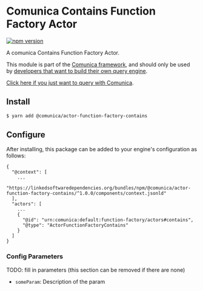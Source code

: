 # Comunica Contains Function Factory Actor

[![npm version](https://badge.fury.io/js/%40comunica%2Factor-function-factory-contains.svg)](https://www.npmjs.com/package/@comunica/actor-function-factory-contains)

A comunica Contains Function Factory Actor.

This module is part of the [Comunica framework](https://github.com/comunica/comunica),
and should only be used by [developers that want to build their own query engine](https://comunica.dev/docs/modify/).

[Click here if you just want to query with Comunica](https://comunica.dev/docs/query/).

## Install

```bash
$ yarn add @comunica/actor-function-factory-contains
```

## Configure

After installing, this package can be added to your engine's configuration as follows:
```text
{
  "@context": [
    ...
    "https://linkedsoftwaredependencies.org/bundles/npm/@comunica/actor-function-factory-contains/^1.0.0/components/context.jsonld"
  ],
  "actors": [
    ...
    {
      "@id": "urn:comunica:default:function-factory/actors#contains",
      "@type": "ActorFunctionFactoryContains"
    }
  ]
}
```

### Config Parameters

TODO: fill in parameters (this section can be removed if there are none)

* `someParam`: Description of the param
